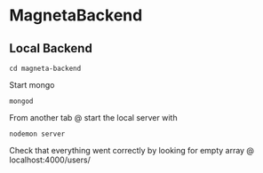 # MagnetaBackend

## Local Backend

`cd magneta-backend`

Start mongo

`mongod`

From another tab @ start the local server with

`nodemon server`

Check that everything went correctly by looking for empty array @ localhost:4000/users/